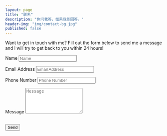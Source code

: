 ```yaml
---
layout: page
title: "联系"
description: "你问我答，如果我能回答。"
header-img: "img/contact-bg.jpg"
published: false
---
```


<p>Want to get in touch with me? Fill out the form below to send me a message and I will try to get back to you within 24 hours!</p>
<!-- Contact Form - Enter your email address on line 19 of the mail/contact_me.php file to make this form work. -->
<!-- WARNING: Some web hosts do not allow emails to be sent through forms to common mail hosts like Gmail or Yahoo. It's recommended that you use a private domain email address! -->
<!-- NOTE: To use the contact form, your site must be on a live web host with PHP! The form will not work locally! -->
<form name="sentMessage" id="contactForm" novalidate>
    <div class="row control-group">
        <div class="form-group col-xs-12 floating-label-form-group controls">
            <label>Name</label>
            <input type="text" class="form-control" placeholder="Name" id="name" required data-validation-required-message="Please enter your name.">
            <p class="help-block text-danger"></p>
        </div>
    </div>
    <div class="row control-group">
        <div class="form-group col-xs-12 floating-label-form-group controls">
            <label>Email Address</label>
            <input type="email" class="form-control" placeholder="Email Address" id="email" required data-validation-required-message="Please enter your email address.">
            <p class="help-block text-danger"></p>
        </div>
    </div>
    <div class="row control-group">
        <div class="form-group col-xs-12 floating-label-form-group controls">
            <label>Phone Number</label>
            <input type="tel" class="form-control" placeholder="Phone Number" id="phone" required data-validation-required-message="Please enter your phone number.">
            <p class="help-block text-danger"></p>
        </div>
    </div>
    <div class="row control-group">
        <div class="form-group col-xs-12 floating-label-form-group controls">
            <label>Message</label>
            <textarea rows="5" class="form-control" placeholder="Message" id="message" required data-validation-required-message="Please enter a message."></textarea>
            <p class="help-block text-danger"></p>
        </div>
    </div>
    <br>
    <div id="success"></div>
    <div class="row">
        <div class="form-group col-xs-12">
            <button type="submit" class="btn btn-default">Send</button>
        </div>
    </div>
</form>
